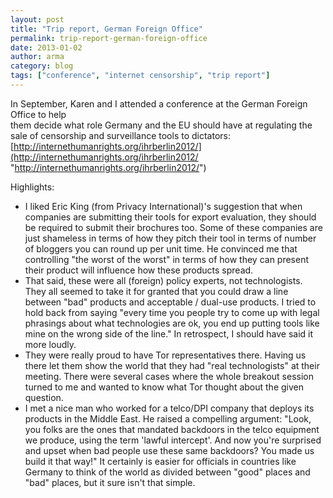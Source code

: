 ```yaml
---
layout: post
title: "Trip report, German Foreign Office"
permalink: trip-report-german-foreign-office
date: 2013-01-02
author: arma
category: blog
tags: ["conference", "internet censorship", "trip report"]
---
```


In September, Karen and I attended a conference at the German Foreign Office to help  
them decide what role Germany and the EU should have at regulating the sale of censorship and surveillance tools to dictators:  
 [http://internethumanrights.org/ihrberlin2012/](http://internethumanrights.org/ihrberlin2012/ "http://internethumanrights.org/ihrberlin2012/")

Highlights:

- I liked Eric King (from Privacy International)'s suggestion that when companies are submitting their tools for export evaluation, they should be required to submit their brochures too. Some of these companies are just shameless in terms of how they pitch their tool in terms of number of bloggers you can round up per unit time. He convinced me that controlling "the worst of the worst" in terms of how they can present their product will influence how these products spread.
- That said, these were all (foreign) policy experts, not technologists. They all seemed to take it for granted that you could draw a line between "bad" products and acceptable / dual-use products. I tried to hold back from saying "every time you people try to come up with legal phrasings about what technologies are ok, you end up putting tools like mine on the wrong side of the line." In retrospect, I should have said it more loudly.
- They were really proud to have Tor representatives there. Having us there let them show the world that they had "real technologists" at their meeting. There were several cases where the whole breakout session turned to me and wanted to know what Tor thought about the given question.
- I met a nice man who worked for a telco/DPI company that deploys its products in the Middle East. He raised a compelling argument: "Look, you folks are the ones that mandated backdoors in the telco equipment we produce, using the term 'lawful intercept'. And now you're surprised and upset when bad people use these same backdoors? You made us build it that way!" It certainly is easier for officials in countries like Germany to think of the world as divided between "good" places and "bad" places, but it sure isn't that simple.

